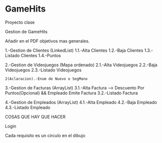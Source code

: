 # GameHits
Proyecto clase

Gestion de GameHits

Añadir en el PDF objetivos mas generales.


1.-Gestion de Clientes (LinkedList)
	1.1.-Alta Clientes
	1.2.-Baja Clientes
	1.3.-Listado Clientes
	1.4.-Puntos	

2.-Gestion de Videojuegos (Mapa ordenado)
	2.1.-Alta Videojuegos
	2.2.-Baja Videojuegos
	2.3.-Listado Videojuegos
	
	2(Aclaracion).-Enum de Nuevo o SegMano

3.-Gestion de Facturas  (ArrayList)
	3.1.-Alta Factura --> Descuento Por Puntos(Opcional) && Empleado Emite Factura
	3.2.-Listado Factura

4.-Gestion de Empleados (ArrayList)
	4.1.-Alta Empleado
	4.2.-Baja Empleado
	4.3.-Listado Empleado


COSAS QUE HAY QUE HACER

Login 

Cada requisito es un circulo en el dibujo 


 
